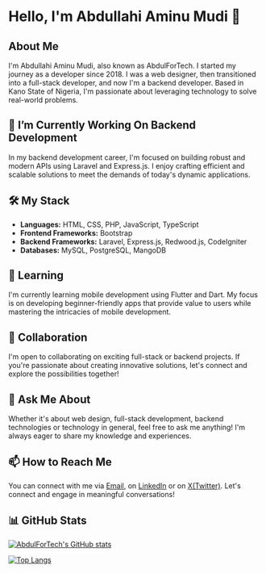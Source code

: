 # Hello, I'm Abdullahi Aminu Mudi 👋

## About Me

I'm Abdullahi Aminu Mudi, also known as AbdulForTech. I started my journey as a developer since 2018. I was a web designer, then transitioned into a full-stack developer, and now I'm a backend developer. Based in Kano State of Nigeria, I'm passionate about leveraging technology to solve real-world problems.

## 🔭 I’m Currently Working On Backend Development

In my backend development career, I'm focused on building robust and modern APIs using Laravel and Express.js. I enjoy crafting efficient and scalable solutions to meet the demands of today's dynamic applications.

## 🛠️ My Stack

- **Languages:** HTML, CSS, PHP, JavaScript, TypeScript
- **Frontend Frameworks:** Bootstrap
- **Backend Frameworks:** Laravel, Express.js, Redwood.js, CodeIgniter
- **Databases:** MySQL, PostgreSQL, MangoDB

## 🌱 Learning

I'm currently learning mobile development using Flutter and Dart. My focus is on developing beginner-friendly apps that provide value to users while mastering the intricacies of mobile development.

## 👯 Collaboration

I'm open to collaborating on exciting full-stack or backend projects. If you're passionate about creating innovative solutions, let's connect and explore the possibilities together!

## 💬 Ask Me About

Whether it's about web design, full-stack development, backend technologies or technology in general, feel free to ask me anything! I'm always eager to share my knowledge and experiences.

## 📫 How to Reach Me

You can connect with me via [Email](mailto:ibnmudi@gmail.com), on [LinkedIn](https://www.linkedin.com/in/abdullahi-aminu-mudi-8644b619a/) or on [X(Twitter)](https://www.x.com/abdulfortech/). Let's connect and engage in meaningful conversations!

## 📊 GitHub Stats

[![AbdulForTech's GitHub stats](https://github-readme-stats.vercel.app/api?username=Abdulfortech&show_icons=true&theme=dark)](https://github.com/Abdulfortech)

[![Top Langs](https://github-readme-stats.vercel.app/api/top-langs/?username=Abdulfortech&layout=compact&theme=dark)](https://github.com/Abdulfortech)
